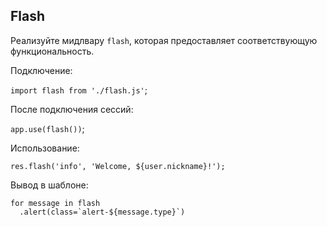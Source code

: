 ## Flash

Реализуйте мидлвару `flash`, которая предоставляет соответствующую функциональность.

Подключение:

`import flash from './flash.js'`;

После подключения сессий:

`app.use(flash())`;

Использование:

`res.flash('info', 'Welcome, ${user.nickname}!');`

Вывод в шаблоне:

```
for message in flash
  .alert(class=`alert-${message.type}`)
```
